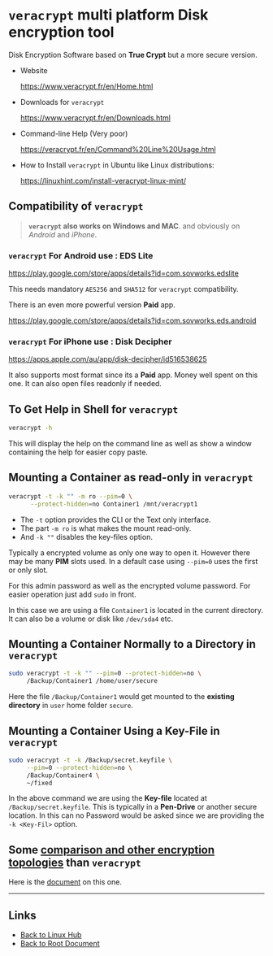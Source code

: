 # `veracrypt` multi platform Disk encryption tool

Disk Encryption Software based on **True Crypt** but a more secure version.

- Website

     <https://www.veracrypt.fr/en/Home.html>

- Downloads for `veracrypt`

     <https://www.veracrypt.fr/en/Downloads.html>

- Command-line Help (Very poor)

     <https://veracrypt.fr/en/Command%20Line%20Usage.html>

- How to Install `veracrypt` in Ubuntu like Linux distributions:

     <https://linuxhint.com/install-veracrypt-linux-mint/>

## Compatibility of `veracrypt`
> 
> **`veracrypt` also works on Windows and MAC**.
> and obviously on *Android* and *iPhone*.

### `veracrypt` For Android use : EDS Lite

<https://play.google.com/store/apps/details?id=com.sovworks.edslite>

This needs mandatory `AES256` and `SHA512` for `veracrypt` compatibility.

There is an even more powerful version **Paid** app.

<https://play.google.com/store/apps/details?id=com.sovworks.eds.android>

### `veracrypt` For iPhone use : Disk Decipher

<https://apps.apple.com/au/app/disk-decipher/id516538625>

It also supports most format since its a **Paid** app. Money well spent on this one.
It can also open files readonly if needed.

## To Get Help in Shell for `veracrypt`

```sh
veracrypt -h
```

This will display the help on the command line as well as show a window containing the help for easier copy paste.

## Mounting a Container as read-only in `veracrypt`

```sh
veracrypt -t -k "" -m ro --pim=0 \
	  --protect-hidden=no Container1 /mnt/veracrypt1
```

- The `-t` option provides the CLI or the Text only interface.
- The part `-m ro` is what makes the mount read-only.
- And `-k ""` disables the key-files option.

Typically a encrypted volume as only one way to open it.
However there may be many **PIM** slots used.
In a default case using `--pim=0` uses the first or only slot.

For this admin password as well as the encrypted volume password.
For easier operation just add `sudo` in front.

In this case we are using a file `Container1` is located in the current directory.
It can also be a volume or disk like `/dev/sda4` etc.

## Mounting a Container Normally to a Directory in `veracrypt`

```sh
sudo veracrypt -t -k "" --pim=0 --protect-hidden=no \
     /Backup/Container1 /home/user/secure
```

Here the file `/Backup/Container1` would get mounted to the **existing directory** in `user` home folder `secure`.

## Mounting a Container Using a Key-File in `veracrypt`

```sh
sudo veracrypt -t -k /Backup/secret.keyfile \
     --pim=0 --protect-hidden=no \
     /Backup/Container4 \
     ~/fixed
```

In the above command we are using the **Key-file** located at `/Backup/secret.keyfile`.
This is typically in a **Pen-Drive** or another secure location.
In this can no Password would be asked since we are providing the `-k <Key-Fil>` option.

## Some [comparison and other encryption topologies](./veracrypt-luks-compare1.md) than `veracrypt`

Here is the [document](./veracrypt-luks-compare1.md) on this one.

----
<!-- Footer Begins Here -->
## Links

- [Back to Linux Hub](./README.md)
- [Back to Root Document](../README.md)
